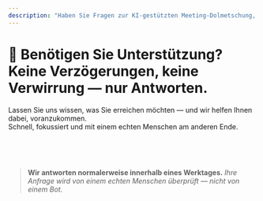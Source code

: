 ```yaml
---
description: "Haben Sie Fragen zur KI-gestützten Meeting-Dolmetschung, mehrsprachigen Kommunikation oder Enterprise-Onboarding? Wir sind hier, um zu helfen — schnell, persönlich und ohne Verwirrung."
---
```


# 💬 Benötigen Sie Unterstützung? Keine Verzögerungen, keine Verwirrung — nur Antworten.

Lassen Sie uns wissen, was Sie erreichen möchten — und wir helfen Ihnen dabei, voranzukommen.  
Schnell, fokussiert und mit einem echten Menschen am anderen Ende.

<br>

<ContactForm   
  formStyle="margin: 1rem auto;"  
  categoryLabel="Was führt Sie heute zu InterMind? *"  
  categoryPlaceholderText="Wählen Sie Ihren Hauptgrund…"  
  messageLabel="Erzählen Sie uns mehr *"  
  messagePlaceholderText="Alles, was Sie teilen möchten — Ziele, Kontext oder technische Details."  
  buttonText="Jetzt Expertenunterstützung erhalten"  
  :services="[
    'Ich benötige Hilfe beim Einstieg',
    'Ich möchte eine Demo vereinbaren',
    'Ich habe ein technisches Problem oder einen Bug',
    'Ich benötige Hilfe bei der Meeting-Integration',
    'Ich habe Fragen zur Übersetzungsqualität',
    'Ich benötige Unterstützung beim Team-Onboarding',
    'Ich habe Fragen zur Abrechnung oder zum Abonnement',
    'Ich möchte Enterprise-Funktionen erkunden',
    'Ich möchte Mind API Anwendungs-ID und Token ohne Einschränkungen erhalten',
    'Allgemeine Frage oder Feedback'
  ]" />

<br>

> **Wir antworten normalerweise innerhalb eines Werktages.**
> _Ihre Anfrage wird von einem echten Menschen überprüft — nicht von einem Bot._